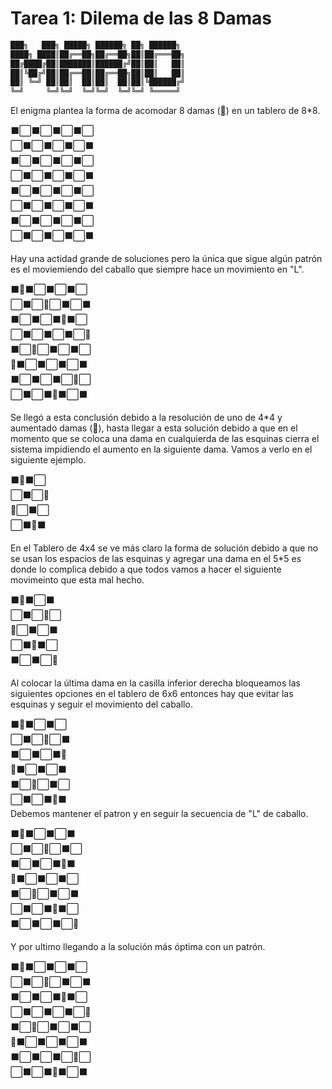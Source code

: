 # Tarea 1: Dilema de las 8 Damas
```txt
███╗   ███╗ █████╗ ██████╗ ██╗ ██████╗ 
████╗ ████║██╔══██╗██╔══██╗██║██╔═══██╗
██╔████╔██║███████║██████╔╝██║██║   ██║
██║╚██╔╝██║██╔══██║██╔══██╗██║██║   ██║
██║ ╚═╝ ██║██║  ██║██║  ██║██║╚██████╔╝
╚═╝     ╚═╝╚═╝  ╚═╝╚═╝  ╚═╝╚═╝ ╚═════╝
```
El enigma plantea la forma de acomodar 8 damas (🔴) en un tablero de 8*8.

⬛⬜⬛⬜⬛⬜⬛⬜<br>
⬜⬛⬜⬛⬜⬛⬜⬛<br>
⬛⬜⬛⬜⬛⬜⬛⬜<br>
⬜⬛⬜⬛⬜⬛⬜⬛<br>
⬛⬜⬛⬜⬛⬜⬛⬜<br>
⬜⬛⬜⬛⬜⬛⬜⬛<br>
⬛⬜⬛⬜⬛⬜⬛⬜<br>
⬜⬛⬜⬛⬜⬛⬜⬛<br>


Hay una actidad grande de soluciones pero la única que sigue algún patrón es el moviemiendo del caballo que siempre hace un movimiento en "L".

⬛🔴⬛⬜⬛⬜⬛⬜<br>
⬜⬛⬜🔴⬜⬛⬜⬛<br>
⬛⬜⬛⬜⬛🔴⬛⬜<br>
⬜⬛⬜⬛⬜⬛⬜🔴<br>
⬛⬜🔴⬜⬛⬜⬛⬜<br>
🔴⬛⬜⬛⬜⬛⬜⬛<br>
⬛⬜⬛⬜⬛⬜🔴⬜<br>
⬜⬛⬜⬛🔴⬛⬜⬛<br>

Se llegó a esta conclusión debido a la resolución de uno de 4*4 y aumentado damas (🔴), hasta llegar a esta solución debido a que en el momento que se coloca una dama en cualquierda de las esquinas cierra el sistema impidiendo el aumento en la siguiente dama. Vamos a verlo en el siguiente ejemplo.

⬛🔴⬛⬜<br>
⬜⬛⬜🔴<br>
🔴⬜⬛⬜<br>
⬜⬛🔴⬛<br>

En el Tablero de 4x4 se ve más claro la forma de solución debido a que no se usan los espacios de las esquinas y agregar una dama en el 5*5 es donde lo complica debido a que todos vamos a hacer el siguiente movimeinto que esta mal hecho.

⬛🔴⬛⬜⬛<br>
⬜⬛⬜🔴⬜<br>
🔴⬜⬛⬜⬛<br>
⬜⬛🔴⬛⬜<br>
⬛⬜⬛⬜🔴<br>

Al colocar la última dama en la casilla inferior derecha bloqueamos las siguientes opciones en el tablero de 6x6 entonces hay que evitar las esquinas y seguir el movimiento del caballo.

⬛🔴⬛⬜⬛⬜<br>
⬜⬛⬜🔴⬜⬛<br>
⬛⬜⬛⬜⬛🔴<br>
🔴⬛⬜⬛⬜⬛<br>
⬛⬜🔴⬜⬛⬜<br>
⬜⬛⬜⬛🔴⬛<br>
Debemos mantener el patron y en seguir la secuencia de "L" de caballo.

⬛🔴⬛⬜⬛⬜⬛<br>
⬜⬛⬜🔴⬜⬛⬜<br>
⬛⬜⬛⬜⬛🔴⬛<br>
🔴⬛⬜⬛⬜⬛⬜<br>
⬛⬜🔴⬜⬛⬜⬛<br>
⬜⬛⬜⬛🔴⬛⬜<br>
⬛⬜⬛⬜⬛⬜🔴<br>

Y por ultimo llegando a la solución más óptima con un patrón.

⬛🔴⬛⬜⬛⬜⬛⬜<br>
⬜⬛⬜🔴⬜⬛⬜⬛<br>
⬛⬜⬛⬜⬛🔴⬛⬜<br>
⬜⬛⬜⬛⬜⬛⬜🔴<br>
⬛⬜🔴⬜⬛⬜⬛⬜<br>
🔴⬛⬜⬛⬜⬛⬜⬛<br>
⬛⬜⬛⬜⬛⬜🔴⬜<br>
⬜⬛⬜⬛🔴⬛⬜⬛<br>